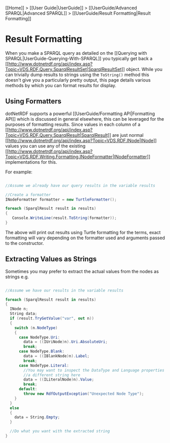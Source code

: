 [[Home]] > [[User Guide|UserGuide]] > [[UserGuide/Advanced SPARQL|Advanced SPARQL]] > [[UserGuide/Result Formatting|Result Formatting]]

# Result Formatting 

When you make a SPARQL query as detailed on the [[Querying with SPARQL|UserGuide-Querying-With-SPARQL]] you typically get back a [[http://www.dotnetrdf.org/api/index.asp?Topic=VDS.RDF.Query.SparqlResultSet|SparqlResultSet]] object.  While you can trivially dump results to strings using the `ToString()` method this doesn't give you a particularly pretty output, this page details various methods by which you can format results for display.

## Using Formatters 

dotNetRDF supports a powerful [[UserGuide/Formatting API|Formatting API]] which is discussed in general elsewhere, this can be leveraged for the purposes of formatting results.  Since values in each column of a [[http://www.dotnetrdf.org/api/index.asp?Topic=VDS.RDF.Query.SparqlResult|SparqlResult]] are just normal [[http://www.dotnetrdf.org/api/index.asp?Topic=VDS.RDF.INode|INode]] values you can use any of the existing [[http://www.dotnetrdf.org/api/index.asp?Topic=VDS.RDF.Writing.Formatting.INodeFormatter|INodeFormatter]] implementations for this.

For example:

```csharp

//Assume we already have our query results in the variable results

//Create a formatter
INodeFormatter formatter = new TurtleFormatter();

foreach (SparqlResult result in results)
{
   Console.WriteLine(result.ToString(formatter));
}
```

The above will print out results using Turtle formatting for the terms, exact formatting will vary depending on the formatter used and arguments passed to the constructor.

## Extracting Values as Strings 

Sometimes you may prefer to extract the actual values from the nodes as strings e.g.

```csharp

//Assume we have our results in the variable results

foreach (SparqlResult result in results)
{
  INode n;
  String data;
  if (result.TryGetValue("var", out n))
  {
    switch (n.NodeType)
    {
      case NodeType.Uri:
        data = ((IUriNode)n).Uri.AbsoluteUri;
        break;
      case NodeType.Blank:
        data = ((IBlankNode)n).Label;
        break;
      case NodeType.Literal:
        //You may want to inspect the DataType and Language properties and generate
        //a different string here
        data = ((ILiteralNode)n).Value;
        break;
      default:
        throw new RdfOutputException("Unexpected Node Type");
    }
  }
  else
  {
    data = String.Empty;
  }

  //Do what you want with the extracted string
}
```
